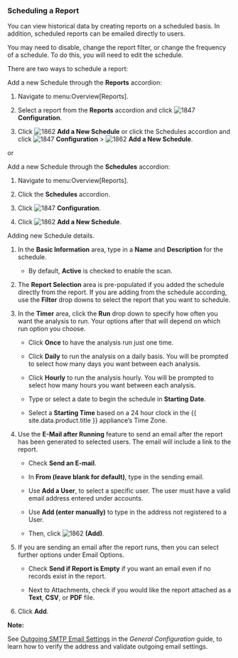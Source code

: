 ### Scheduling a Report

You can view historical data by creating reports on a scheduled basis.
In addition, scheduled reports can be emailed directly to users.

<div class="note">

You may need to disable, change the report filter, or change the
frequency of a schedule. To do this, you will need to edit the schedule.

</div>

There are two ways to schedule a report:

Add a new Schedule through the **Reports** accordion:

1.  Navigate to menu:Overview\[Reports\].

2.  Select a report from the **Reports** accordion and click
    ![1847](../images/1847.png) **Configuration**.

3.  Click ![1862](../images/1862.png) **Add a New Schedule** or click the
    Schedules accordion and click ![1847](../images/1847.png)
    **Configuration** \> ![1862](../images/1862.png) **Add a New
    Schedule**.

or

Add a new Schedule through the **Schedules** accordion:

1.  Navigate to menu:Overview\[Reports\].

2.  Click the **Schedules** accordion.

3.  Click ![1847](../images/1847.png) **Configuration**.

4.  Click ![1862](../images/1862.png) **Add a New Schedule**.

Adding new Schedule details.

1.  In the **Basic Information** area, type in a **Name** and
    **Description** for the schedule.

      - By default, **Active** is checked to enable the scan.

2.  The **Report Selection** area is pre-populated if you added the
    schedule directly from the report. If you are adding from the
    schedule according, use the **Filter** drop downs to select the
    report that you want to schedule.

3.  In the **Timer** area, click the **Run** drop down to specify how
    often you want the analysis to run. Your options after that will
    depend on which run option you choose.

      - Click **Once** to have the analysis run just one time.

      - Click **Daily** to run the analysis on a daily basis. You will
        be prompted to select how many days you want between each
        analysis.

      - Click **Hourly** to run the analysis hourly. You will be
        prompted to select how many hours you want between each
        analysis.

      - Type or select a date to begin the schedule in **Starting
        Date**.

      - Select a **Starting Time** based on a 24 hour clock in the
        {{ site.data.product.title }} appliance’s Time Zone.

4.  Use the **E-Mail after Running** feature to send an email after the
    report has been generated to selected users. The email will include
    a link to the report.

      - Check **Send an E-mail**.

      - In **From (leave blank for default)**, type in the sending
        email.

      - Use **Add a User**, to select a specific user. The user must
        have a valid email address entered under accounts.

      - Use **Add (enter manually)** to type in the address not
        registered to a User.

      - Then, click ![1862](../images/1862.png) **(Add)**.

5.  If you are sending an email after the report runs, then you can
    select further options under Email Options.

      - Check **Send if Report is Empty** if you want an email even if
        no records exist in the report.

      - Next to Attachments, check if you would like the report attached
        as a **Text**, **CSV**, or **PDF** file.

6.  Click **Add**.

**Note:**

See [Outgoing SMTP Email Settings](../general_configuration/index.html#outgoing-smtp-email-settings)
in the *General Configuration* guide, to learn how to verify the address and validate outgoing email settings.
